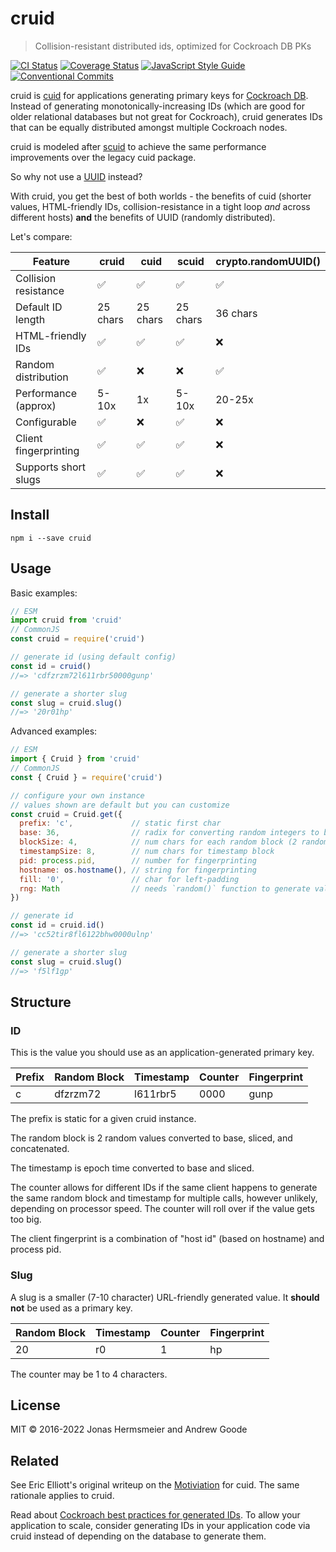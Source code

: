 # cruid

> Collision-resistant distributed ids, optimized for Cockroach DB PKs

[![CI Status](https://github.com/nexdrew/cruid/workflows/CI/badge.svg?branch=main)](https://github.com/nexdrew/cruid/actions)
[![Coverage Status](https://coveralls.io/repos/github/nexdrew/cruid/badge.svg?branch=main)](https://coveralls.io/github/nexdrew/cruid?branch=main)
[![JavaScript Style Guide](https://img.shields.io/badge/code_style-standard-brightgreen.svg)](https://standardjs.com)
[![Conventional Commits](https://img.shields.io/badge/Conventional%20Commits-1.0.0-brightgreen.svg)](https://conventionalcommits.org)

cruid is [cuid](https://github.com/ericelliott/cuid) for applications generating primary keys for [Cockroach DB](https://www.cockroachlabs.com/docs/). Instead of generating monotonically-increasing IDs (which are good for older relational databases but not great for Cockroach), cruid generates IDs that can be equally distributed amongst multiple Cockroach nodes.

cruid is modeled after [scuid](https://github.com/jhermsmeier/node-scuid) to achieve the same performance improvements over the legacy cuid package.

So why not use a [UUID](https://nodejs.org/dist/latest-v16.x/docs/api/crypto.html#cryptorandomuuidoptions) instead?

With cruid, you get the best of both worlds - the benefits of cuid (shorter values, HTML-friendly IDs, collision-resistance in a tight loop _and_ across different hosts) **and** the benefits of UUID (randomly distributed).

Let's compare:

| Feature               | cruid    | cuid     | scuid    | crypto.randomUUID() |
| --------------------- | -------- | -------- | -------- | ------------------- |
| Collision resistance  | ✅       | ✅       | ✅        | ✅                  |
| Default ID length     | 25 chars | 25 chars | 25 chars | 36 chars            |
| HTML-friendly IDs     | ✅       | ✅       | ✅        | ❌                  |
| Random distribution   | ✅       | ❌       | ❌        | ✅                  |
| Performance (approx)  | 5-10x    | 1x       | 5-10x    | 20-25x              |
| Configurable          | ✅       | ❌       | ✅        | ❌                  |
| Client fingerprinting | ✅       | ✅       | ✅        | ❌                  |
| Supports short slugs  | ✅       | ✅       | ✅        | ❌                  |

## Install

```
npm i --save cruid
```

## Usage

Basic examples:

```js
// ESM
import cruid from 'cruid'
// CommonJS
const cruid = require('cruid')

// generate id (using default config)
const id = cruid()
//=> 'cdfzrzm72l611rbr50000gunp'

// generate a shorter slug
const slug = cruid.slug()
//=> '20r01hp'
```

Advanced examples:

```js
// ESM
import { Cruid } from 'cruid'
// CommonJS
const { Cruid } = require('cruid')

// configure your own instance
// values shown are default but you can customize
const cruid = Cruid.get({
  prefix: 'c',             // static first char
  base: 36,                // radix for converting random integers to blocks
  blockSize: 4,            // num chars for each random block (2 random blocks per id)
  timestampSize: 8,        // num chars for timestamp block
  pid: process.pid,        // number for fingerprinting
  hostname: os.hostname(), // string for fingerprinting
  fill: '0',               // char for left-padding
  rng: Math                // needs `random()` function to generate value b/w 0 and 1
})

// generate id
const id = cruid.id()
//=> 'cc52tir8fl6122bhw0000ulnp'

// generate a shorter slug
const slug = cruid.slug()
//=> 'f5lf1gp'
```

## Structure

### ID

This is the value you should use as an application-generated primary key.

| Prefix | Random Block | Timestamp | Counter | Fingerprint |
| ------ | ------------ | --------- | ------- | ----------- |
| c      | dfzrzm72     | l611rbr5  | 0000    | gunp        |

The prefix is static for a given cruid instance.

The random block is 2 random values converted to base, sliced, and concatenated.

The timestamp is epoch time converted to base and sliced.

The counter allows for different IDs if the same client happens to generate the same random block and timestamp for multiple calls, however unlikely, depending on processor speed. The counter will roll over if the value gets too big.

The client fingerprint is a combination of "host id" (based on hostname) and process pid.

### Slug

A slug is a smaller (7-10 character) URL-friendly generated value. It **should not** be used as a primary key.

| Random Block | Timestamp | Counter | Fingerprint |
| ------------ | --------- | ------- | ----------- |
| 20           | r0        | 1       | hp          |

The counter may be 1 to 4 characters.

## License

MIT © 2016-2022 Jonas Hermsmeier and Andrew Goode

## Related

See Eric Elliott's original writeup on the [Motiviation](https://github.com/ericelliott/cuid#motivation) for cuid. The same rationale applies to cruid.

Read about [Cockroach best practices for generated IDs](https://www.cockroachlabs.com/docs/v22.1/performance-best-practices-overview#unique-id-best-practices). To allow your application to scale, consider generating IDs in your application code via cruid instead of depending on the database to generate them.

